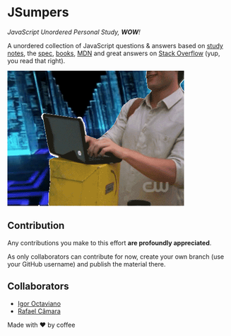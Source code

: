 # JSumpers
*JavaScript Unordered Personal Study, **WOW**!*

A unordered collection of JavaScript questions & answers based on [study notes](https://github.com/igoroctaviano/jsunpers), the [spec](https://www.ecma-international.org), [books](https://github.com/getify/You-Dont-Know-JS), [MDN](https://developer.mozilla.org) and great answers on [Stack Overflow](https://pt.stackoverflow.com) (yup, you read that right).

![GIF](gifs/giphy.gif)

## Contribution

Any contributions you make to this effort **are profoundly appreciated**.

As only collaborators can contribute for now, create your own branch (use your GitHub username) and publish the material there.

## Collaborators
- [Igor Octaviano](https://github.com/igoroctaviano)
- [Rafael Câmara](https://github.com/rafaelcaramam)

Made with :heart: by coffee
